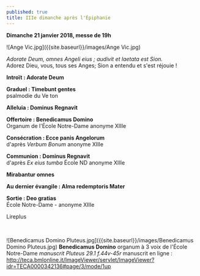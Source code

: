 ```yaml
---
published: true
title: IIIe dimanche après l'Épiphanie
---
```

**Dimanche 21 janvier 2018, messe de 19h**  

![Ange Vic.jpg]({{site.baseurl}}/images/Ange Vic.jpg)

*Adorate Deum, omnes Angeli eius ; audivit et laetata est Sion.*  
Adorez Dieu, vous, tous ses Anges; Sion a entendu et s'est réjouie !

**Introït : Adorate Deum**

**Graduel : Timebunt gentes**  
psalmodie du Ve ton

**Alleluia : Dominus Regnavit**  

**Offertoire : Benedicamus Domino**  
Organum de l'École Notre-Dame anonyme XIIIe

**Consécration : Ecce panis Angelorum**  
d'après *Verbum Bonum* anonyme XIIIe

**Communion : Dominus Regnavit**  
d'après *Ex eius tumba* École ND anonyme XIIIe

**Mirabantur omnes**

**Au dernier évangile : Alma redemptoris Mater**  

**Sortie : Deo gratias**  
École Notre-Dame - anonyme XIIIe

Lireplus

&nbsp;

![Benedicamus Domino Pluteus.jpg]({{site.baseurl}}/images/Benedicamus Domino Pluteus.jpg)
**Benedicamus Domino** organum à 3 voix de l'École Notre-Dame *manuscrit Pluteus 29.1  f.44v-45r*
manuscrit en ligne : http://teca.bmlonline.it/ImageViewer/servlet/ImageViewer?idr=TECA0000342136#page/3/mode/1up
